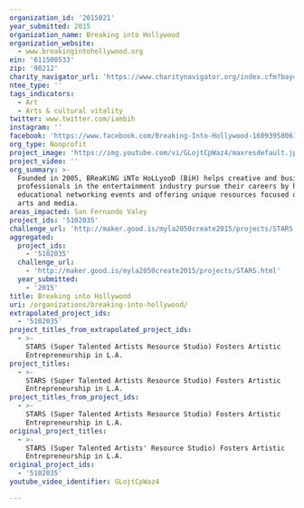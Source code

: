 ```yaml
---
organization_id: '2015021'
year_submitted: 2015
organization_name: Breaking into Hollywood
organization_website:
  - www.breakingintohollywood.org
ein: '611500533'
zip: '90212'
charity_navigator_url: 'https://www.charitynavigator.org/index.cfm?bay=search.profile&ein=611500533'
ntee_type: ''
tags_indicators:
  - Art
  - Arts & cultural vitality
twitter: www.twitter.com/iambih
instagram: ''
facebook: 'https://www.facebook.com/Breaking-Into-Hollywood-160939580614639/timeline/'
org_type: Nonprofit
project_image: 'https://img.youtube.com/vi/GLojtCpWaz4/maxresdefault.jpg'
project_video: ''
org_summary: >-
  Founded in 2005, BReaKiNG iNTo HoLLyooD (BiH) helps creative and business
  professionals in the entertainment industry pursue their careers by hosting
  educational networking events and offering unique resources focused on the
  arts and media.
areas_impacted: San Fernando Valey
project_ids: '5102035'
challenge_url: 'http://maker.good.is/myla2050create2015/projects/STARS.html'
aggregated:
  project_ids:
    - '5102035'
  challenge_url:
    - 'http://maker.good.is/myla2050create2015/projects/STARS.html'
  year_submitted:
    - '2015'
title: Breaking into Hollywood
uri: /organizations/breaking-into-hollywood/
extrapolated_project_ids:
  - '5102035'
project_titles_from_extrapolated_project_ids:
  - >-
    STARS (Super Talented Artists Resource Studio) Fosters Artistic
    Entrepreneurship in L.A.
project_titles:
  - >-
    STARS (Super Talented Artists Resource Studio) Fosters Artistic
    Entrepreneurship in L.A.
project_titles_from_project_ids:
  - >-
    STARS (Super Talented Artists Resource Studio) Fosters Artistic
    Entrepreneurship in L.A.
original_project_titles:
  - >-
    STARS (Super Talented Artists' Resource Studio) Fosters Artistic
    Entrepreneurship in L.A. 
original_project_ids:
  - '5102035'
youtube_video_identifier: GLojtCpWaz4

---
```

